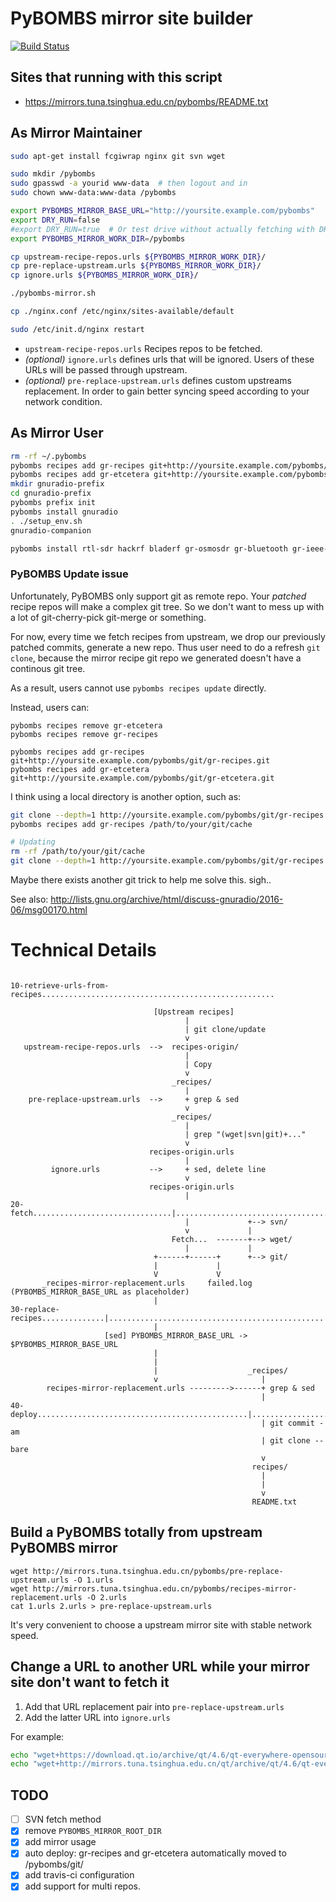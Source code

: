 # PyBOMBS mirror site builder

[![Build Status](https://travis-ci.org/scateu/pybombs-mirror.svg?branch=master)](https://travis-ci.org/scateu/pybombs-mirror)
## Sites that running with this script
 - <https://mirrors.tuna.tsinghua.edu.cn/pybombs/README.txt>
 
## As Mirror Maintainer

```bash
sudo apt-get install fcgiwrap nginx git svn wget

sudo mkdir /pybombs
sudo gpasswd -a yourid www-data  # then logout and in
sudo chown www-data:www-data /pybombs

export PYBOMBS_MIRROR_BASE_URL="http://yoursite.example.com/pybombs"
export DRY_RUN=false 
#export DRY_RUN=true  # Or test drive without actually fetching with DRY_RUN=true
export PYBOMBS_MIRROR_WORK_DIR=/pybombs

cp upstream-recipe-repos.urls ${PYBOMBS_MIRROR_WORK_DIR}/
cp pre-replace-upstream.urls ${PYBOMBS_MIRROR_WORK_DIR}/
cp ignore.urls ${PYBOMBS_MIRROR_WORK_DIR}/

./pybombs-mirror.sh

cp ./nginx.conf /etc/nginx/sites-available/default

sudo /etc/init.d/nginx restart

```
 - `upstream-recipe-repos.urls` Recipes repos to be fetched.
 - *(optional)* `ignore.urls` defines urls that will be ignored. Users of these URLs will be passed through upstream.
 - *(optional)* `pre-replace-upstream.urls` defines custom upstreams replacement. In order to gain better syncing speed according to your network condition.

## As Mirror User

```bash
rm -rf ~/.pybombs
pybombs recipes add gr-recipes git+http://yoursite.example.com/pybombs/git/gr-recipes.git 
pybombs recipes add gr-etcetera git+http://yoursite.example.com/pybombs/git/gr-etcetera.git 
mkdir gnuradio-prefix
cd gnuradio-prefix
pybombs prefix init
pybombs install gnuradio
. ./setup_env.sh
gnuradio-companion

pybombs install rtl-sdr hackrf bladerf gr-osmosdr gr-bluetooth gr-ieee-80211
```
### PyBOMBS Update issue

Unfortunately, PyBOMBS only support git as remote repo. Your *patched* recipe repos will make a complex git tree. So we don't want to mess up with a lot of git-cherry-pick git-merge or something.

For now, every time we fetch recipes from upstream, we drop our previously patched commits, generate a new repo. Thus user need to do a refresh `git clone`, because the mirror recipe git repo we generated doesn't have a continous git tree.

As a result, users cannot use `pybombs recipes update` directly.

Instead, users can:

```
pybombs recipes remove gr-etcetera
pybombs recipes remove gr-recipes

pybombs recipes add gr-recipes git+http://yoursite.example.com/pybombs/git/gr-recipes.git 
pybombs recipes add gr-etcetera git+http://yoursite.example.com/pybombs/git/gr-etcetera.git 
```

I think using a local directory is another option, such as:

```bash
git clone --depth=1 http://yoursite.example.com/pybombs/git/gr-recipes.git /path/to/your/git/cache
pybombs recipes add gr-recipes /path/to/your/git/cache

# Updating
rm -rf /path/to/your/git/cache
git clone --depth=1 http://yoursite.example.com/pybombs/git/gr-recipes.git /path/to/your/git/cache
```

Maybe there exists another git trick to help me solve this. sigh..

See also: <http://lists.gnu.org/archive/html/discuss-gnuradio/2016-06/msg00170.html>

# Technical Details

```

10-retrieve-urls-from-recipes....................................................

                                [Upstream recipes]
                                       |
                                       | git clone/update
                                       v
   upstream-recipe-repos.urls  -->  recipes-origin/
                                       |
                                       | Copy
                                       v
                                    _recipes/
                                       |
    pre-replace-upstream.urls  -->     + grep & sed
                                       v
                                    _recipes/
                                       |
                                       | grep "(wget|svn|git)+..."
                                       v
                               recipes-origin.urls
                                       |
         ignore.urls           -->     + sed, delete line
                                       v
                               recipes-origin.urls
                                       |
20-fetch...............................|.........................................
                                       |             +--> svn/
                                       v             |
                                    Fetch...  -------+--> wget/
                                       |             |
                                +------+------+      +--> git/
                                |             | 
                                V             V 
       _recipes-mirror-replacement.urls     failed.log
(PYBOMBS_MIRROR_BASE_URL as placeholder)
                                |
30-replace-recipes..............|................................................
                                |
                     [sed] PYBOMBS_MIRROR_BASE_URL -> $PYBOMBS_MIRROR_BASE_URL
                                |
                                |
                                |                    _recipes/
                                v                       |
        recipes-mirror-replacement.urls --------->------+ grep & sed 
                                                        |
40-deploy...............................................|........................
                                                        | git commit -am  
                                                        | git clone --bare
                                                        v
                                                      recipes/
                                                        |
                                                        |
                                                        v
                                                      README.txt
```


## Build a PyBOMBS totally from upstream PyBOMBS mirror

```
wget http://mirrors.tuna.tsinghua.edu.cn/pybombs/pre-replace-upstream.urls -O 1.urls
wget http://mirrors.tuna.tsinghua.edu.cn/pybombs/recipes-mirror-replacement.urls -O 2.urls
cat 1.urls 2.urls > pre-replace-upstream.urls
```

It's very convenient to choose a upstream mirror site with stable network speed.

## Change a URL to another URL while your mirror site don't want to fetch it

1. Add that URL replacement pair into `pre-replace-upstream.urls`
2. Add the latter URL into `ignore.urls`

For example:

```bash
echo "wget+https://download.qt.io/archive/qt/4.6/qt-everywhere-opensource-src-4.6.2.tar.gz  wget+http://mirrors.tuna.tsinghua.edu.cn/qt/archive/qt/4.6/qt-everywhere-opensource-src-4.6.2.tar.gz" >> pre-replace-upstream.urls
echo "wget+http://mirrors.tuna.tsinghua.edu.cn/qt/archive/qt/4.6/qt-everywhere-opensource-src-4.6.2.tar.gz" >> ignore.urls
```

## TODO

 - [ ] SVN fetch method
 - [X] remove `PYBOMBS_MIRROR_ROOT_DIR`
 - [X] add mirror usage
 - [X] auto deploy: gr-recipes and gr-etcetera automatically moved to /pybombs/git/
 - [X] add travis-ci configuration
 - [X] add support for multi repos.
